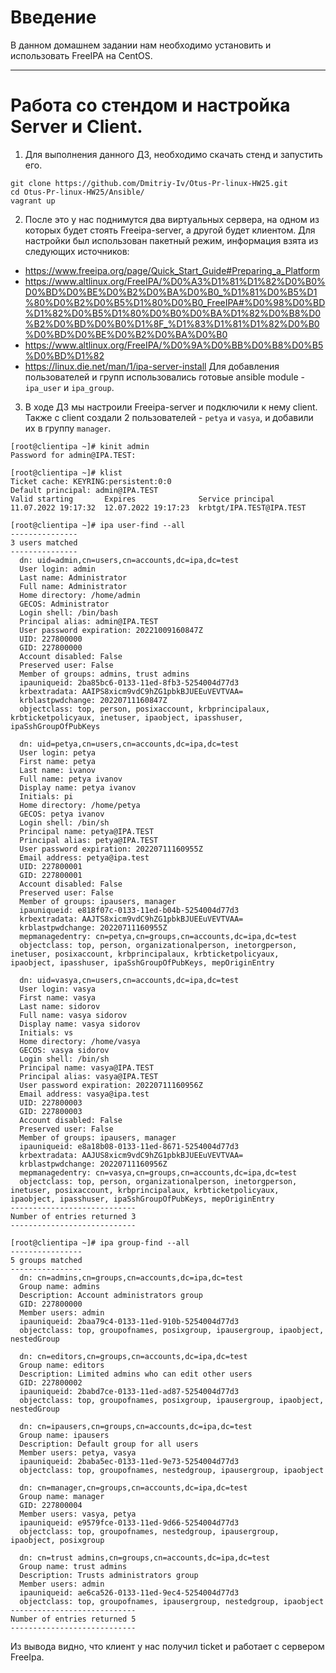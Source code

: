 # **Введение**

В данном домашнем задании нам необходимо установить и использовать FreeIPA на CentOS.

---
# Работа со стендом и настройка Server и Client.
1. Для выполнения данного ДЗ, необходимо скачать стенд и запустить его.
```
git clone https://github.com/Dmitriy-Iv/Otus-Pr-linux-HW25.git
cd Otus-Pr-linux-HW25/Ansible/
vagrant up
```
2. После это у нас поднимутся два виртуальных сервера, на одном из которых будет стоять Freeipa-server, а другой будет клиентом.
Для настройки был использован пакетный режим, информация взята из следующих источников:
- https://www.freeipa.org/page/Quick_Start_Guide#Preparing_a_Platform
- https://www.altlinux.org/FreeIPA/%D0%A3%D1%81%D1%82%D0%B0%D0%BD%D0%BE%D0%B2%D0%BA%D0%B0_%D1%81%D0%B5%D1%80%D0%B2%D0%B5%D1%80%D0%B0_FreeIPA#%D0%98%D0%BD%D1%82%D0%B5%D1%80%D0%B0%D0%BA%D1%82%D0%B8%D0%B2%D0%BD%D0%B0%D1%8F_%D1%83%D1%81%D1%82%D0%B0%D0%BD%D0%BE%D0%B2%D0%BA%D0%B0
- https://www.altlinux.org/FreeIPA/%D0%9A%D0%BB%D0%B8%D0%B5%D0%BD%D1%82
- https://linux.die.net/man/1/ipa-server-install
Для добавления пользователей и групп использовались готовые ansible module - `ipa_user` и `ipa_group`.

3. В ходе ДЗ мы настроили Freeipa-server и подключили к нему client. Также с client создали 2 пользователей - `petya` и `vasya`, и добавили их в группу `manager`.
```
[root@clientipa ~]# kinit admin
Password for admin@IPA.TEST:

[root@clientipa ~]# klist
Ticket cache: KEYRING:persistent:0:0
Default principal: admin@IPA.TEST
Valid starting       Expires              Service principal
11.07.2022 19:17:32  12.07.2022 19:17:23  krbtgt/IPA.TEST@IPA.TEST

[root@clientipa ~]# ipa user-find --all
---------------
3 users matched
---------------
  dn: uid=admin,cn=users,cn=accounts,dc=ipa,dc=test
  User login: admin
  Last name: Administrator
  Full name: Administrator
  Home directory: /home/admin
  GECOS: Administrator
  Login shell: /bin/bash
  Principal alias: admin@IPA.TEST
  User password expiration: 20221009160847Z
  UID: 227800000
  GID: 227800000
  Account disabled: False
  Preserved user: False
  Member of groups: admins, trust admins
  ipauniqueid: 2ba85bc6-0133-11ed-8fb3-5254004d77d3
  krbextradata: AAIPS8xicm9vdC9hZG1pbkBJUEEuVEVTVAA=
  krblastpwdchange: 20220711160847Z
  objectclass: top, person, posixaccount, krbprincipalaux, krbticketpolicyaux, inetuser, ipaobject, ipasshuser, ipaSshGroupOfPubKeys

  dn: uid=petya,cn=users,cn=accounts,dc=ipa,dc=test
  User login: petya
  First name: petya
  Last name: ivanov
  Full name: petya ivanov
  Display name: petya ivanov
  Initials: pi
  Home directory: /home/petya
  GECOS: petya ivanov
  Login shell: /bin/sh
  Principal name: petya@IPA.TEST
  Principal alias: petya@IPA.TEST
  User password expiration: 20220711160955Z
  Email address: petya@ipa.test
  UID: 227800001
  GID: 227800001
  Account disabled: False
  Preserved user: False
  Member of groups: ipausers, manager
  ipauniqueid: e818f07c-0133-11ed-b04b-5254004d77d3
  krbextradata: AAJTS8xicm9vdC9hZG1pbkBJUEEuVEVTVAA=
  krblastpwdchange: 20220711160955Z
  mepmanagedentry: cn=petya,cn=groups,cn=accounts,dc=ipa,dc=test
  objectclass: top, person, organizationalperson, inetorgperson, inetuser, posixaccount, krbprincipalaux, krbticketpolicyaux, ipaobject, ipasshuser, ipaSshGroupOfPubKeys, mepOriginEntry

  dn: uid=vasya,cn=users,cn=accounts,dc=ipa,dc=test
  User login: vasya
  First name: vasya
  Last name: sidorov
  Full name: vasya sidorov
  Display name: vasya sidorov
  Initials: vs
  Home directory: /home/vasya
  GECOS: vasya sidorov
  Login shell: /bin/sh
  Principal name: vasya@IPA.TEST
  Principal alias: vasya@IPA.TEST
  User password expiration: 20220711160956Z
  Email address: vasya@ipa.test
  UID: 227800003
  GID: 227800003
  Account disabled: False
  Preserved user: False
  Member of groups: ipausers, manager
  ipauniqueid: e8a18b08-0133-11ed-8671-5254004d77d3
  krbextradata: AAJUS8xicm9vdC9hZG1pbkBJUEEuVEVTVAA=
  krblastpwdchange: 20220711160956Z
  mepmanagedentry: cn=vasya,cn=groups,cn=accounts,dc=ipa,dc=test
  objectclass: top, person, organizationalperson, inetorgperson, inetuser, posixaccount, krbprincipalaux, krbticketpolicyaux, ipaobject, ipasshuser, ipaSshGroupOfPubKeys, mepOriginEntry
----------------------------
Number of entries returned 3
----------------------------

[root@clientipa ~]# ipa group-find --all
----------------
5 groups matched
----------------
  dn: cn=admins,cn=groups,cn=accounts,dc=ipa,dc=test
  Group name: admins
  Description: Account administrators group
  GID: 227800000
  Member users: admin
  ipauniqueid: 2baa79c4-0133-11ed-910b-5254004d77d3
  objectclass: top, groupofnames, posixgroup, ipausergroup, ipaobject, nestedGroup

  dn: cn=editors,cn=groups,cn=accounts,dc=ipa,dc=test
  Group name: editors
  Description: Limited admins who can edit other users
  GID: 227800002
  ipauniqueid: 2babd7ce-0133-11ed-ad87-5254004d77d3
  objectclass: top, groupofnames, posixgroup, ipausergroup, ipaobject, nestedGroup

  dn: cn=ipausers,cn=groups,cn=accounts,dc=ipa,dc=test
  Group name: ipausers
  Description: Default group for all users
  Member users: petya, vasya
  ipauniqueid: 2baba5ec-0133-11ed-9e73-5254004d77d3
  objectclass: top, groupofnames, nestedgroup, ipausergroup, ipaobject

  dn: cn=manager,cn=groups,cn=accounts,dc=ipa,dc=test
  Group name: manager
  GID: 227800004
  Member users: vasya, petya
  ipauniqueid: e9579fce-0133-11ed-9d66-5254004d77d3
  objectclass: top, groupofnames, nestedgroup, ipausergroup, ipaobject, posixgroup

  dn: cn=trust admins,cn=groups,cn=accounts,dc=ipa,dc=test
  Group name: trust admins
  Description: Trusts administrators group
  Member users: admin
  ipauniqueid: ae6ca526-0133-11ed-9ec4-5254004d77d3
  objectclass: top, groupofnames, ipausergroup, nestedgroup, ipaobject
----------------------------
Number of entries returned 5
----------------------------
```
Из вывода видно, что клиент у нас получил ticket и работает с сервером FreeIpa.